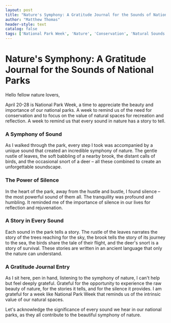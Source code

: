 ```yaml
---
layout: post
title: "Nature's Symphony: A Gratitude Journal for the Sounds of National Parks"
author: "Matthew Thomas"
header-style: text
catalog: false
tags: ['National Park Week', 'Nature', 'Conservation', 'Natural Sounds', 'Reflection', 'Gratitude', 'Soundscape', 'Silent Parks']
---
```


# Nature's Symphony: A Gratitude Journal for the Sounds of National Parks

Hello fellow nature lovers,

April 20-28 is National Park Week, a time to appreciate the beauty and importance of our national parks. A week to remind us of the need for conservation and to focus on the value of natural spaces for recreation and reflection. A week to remind us that every sound in nature has a story to tell.

### A Symphony of Sound

As I walked through the park, every step I took was accompanied by a unique sound that created an incredible symphony of nature. The gentle rustle of leaves, the soft babbling of a nearby brook, the distant calls of birds, and the occasional snort of a deer – all these combined to create an unforgettable soundscape.

### The Power of Silence

In the heart of the park, away from the hustle and bustle, I found silence – the most powerful sound of them all. The tranquility was profound and humbling. It reminded me of the importance of silence in our lives for reflection and rejuvenation.

### A Story in Every Sound

Each sound in the park tells a story. The rustle of the leaves narrates the story of the trees reaching for the sky, the brook tells the story of its journey to the sea, the birds share the tale of their flight, and the deer's snort is a story of survival. These stories are written in an ancient language that only the nature can understand.

### A Gratitude Journal Entry

As I sit here, pen in hand, listening to the symphony of nature, I can't help but feel deeply grateful. Grateful for the opportunity to experience the raw beauty of nature, for the stories it tells, and for the silence it provides. I am grateful for a week like National Park Week that reminds us of the intrinsic value of our natural spaces. 

Let's acknowledge the significance of every sound we hear in our national parks, as they all contribute to the beautiful symphony of nature.
